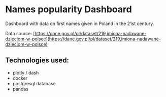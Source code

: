 # Names popularity Dashboard
Dashboard with data on first names given in Poland in the 21st century. 


Data source:
[https://dane.gov.pl/pl/dataset/219,imiona-nadawane-dzieciom-w-polsce](https://dane.gov.pl/pl/dataset/219,imiona-nadawane-dzieciom-w-polsce)

## Technologies used: 
* plotly / dash
* docker
* postgresql database
* pandas 
